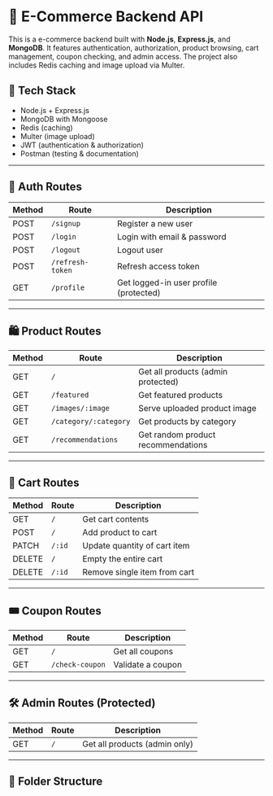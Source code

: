 # 🛒 E-Commerce Backend API

This is a e-commerce backend built with **Node.js**, **Express.js**, and **MongoDB**. It features authentication, authorization, product browsing, cart management, coupon checking, and admin access. The project also includes Redis caching and image upload via Multer.

## 🚀 Tech Stack

- Node.js + Express.js
- MongoDB with Mongoose
- Redis (caching)
- Multer (image upload)
- JWT (authentication & authorization)
- Postman (testing & documentation)

---

## 🔐 Auth Routes

| Method | Route            | Description                            |
| ------ | ---------------- | -------------------------------------- |
| POST   | `/signup`        | Register a new user                    |
| POST   | `/login`         | Login with email & password            |
| POST   | `/logout`        | Logout user                            |
| POST   | `/refresh-token` | Refresh access token                   |
| GET    | `/profile`       | Get logged-in user profile (protected) |

---

## 🛍️ Product Routes

| Method | Route                 | Description                        |
| ------ | --------------------- | ---------------------------------- |
| GET    | `/`                   | Get all products (admin protected) |
| GET    | `/featured`           | Get featured products              |
| GET    | `/images/:image`      | Serve uploaded product image       |
| GET    | `/category/:category` | Get products by category           |
| GET    | `/recommendations`    | Get random product recommendations |

---

## 🛒 Cart Routes

| Method | Route  | Description                  |
| ------ | ------ | ---------------------------- |
| GET    | `/`    | Get cart contents            |
| POST   | `/`    | Add product to cart          |
| PATCH  | `/:id` | Update quantity of cart item |
| DELETE | `/`    | Empty the entire cart        |
| DELETE | `/:id` | Remove single item from cart |

---

## 🎟️ Coupon Routes

| Method | Route           | Description       |
| ------ | --------------- | ----------------- |
| GET    | `/`             | Get all coupons   |
| GET    | `/check-coupon` | Validate a coupon |

---

## 🛠️ Admin Routes (Protected)

| Method | Route | Description                   |
| ------ | ----- | ----------------------------- |
| GET    | `/`   | Get all products (admin only) |

---

## 📂 Folder Structure
